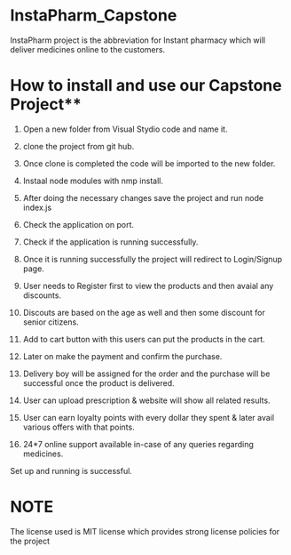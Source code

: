 # InstaPharm_Capstone
InstaPharm project is the abbreviation for Instant pharmacy which will deliver medicines online to the customers.

# How to install and use our Capstone Project**

1. Open a new folder from Visual Stydio code and name it.
2. clone the project from git hub.
3. Once clone is completed the code will be imported to the new folder.
4. Instaal node modules with nmp install.
5. After doing the necessary changes save the project and run node index.js
6. Check the application on port.
7. Check if the application is running successfully.

8. Once it is running successfully the project will redirect to Login/Signup page.
9. User needs to Register first to view the products and then avaial any discounts.
10. Discouts are based on the age as well and then some discount for senior citizens.
11. Add to cart button with this users can put the products in the cart.
12. Later on make the payment and confirm the purchase.
13. Delivery boy will be assigned for the order and the purchase will be successful once the product is delivered.
14. User can upload prescription & website will show all related results.
15. User can earn loyalty points with every dollar they spent & later avail various offers with that points.
16. 24*7 online support available in-case of any queries regarding medicines.

Set up and running is successful.

# NOTE
The license used is MIT license which provides strong license policies for the project
